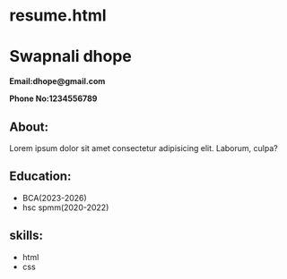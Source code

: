 # resume.html<!DOCTYPE html>
<html lang="en">
<head>
    <meta charset="UTF-8">
    <meta name="viewport" content="width=device-width, initial-scale=1.0">
    <title>Resume page</title>
</head>
<body>
    <h1>Swapnali dhope</h1>
    <p><Strong>Email:dhope@gmail.com</Strong></p>
    <p><strong>Phone No:1234556789</strong></p>
    <h2>About:</h2>
    <p>    Lorem ipsum dolor sit amet consectetur adipisicing elit. Laborum, culpa?
</p>
<h2>Education:</h2>
<ul><li>BCA(2023-2026)</li>
<li>hsc spmm(2020-2022)</li></ul>
<h2>skills:</h2>
<ul><li>html</li>
<li>css</li></ul>

</body>
</html>
